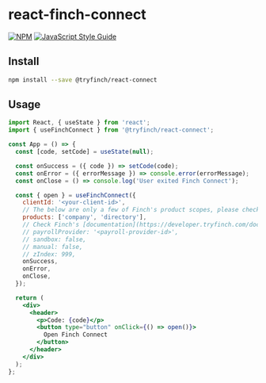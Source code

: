 # react-finch-connect

>

[![NPM](https://img.shields.io/npm/v/@tryfinch/react-connect)](https://www.npmjs.com/package/@tryfinch/react-connect) [![JavaScript Style Guide](https://img.shields.io/badge/code_style-standard-brightgreen.svg)](https://standardjs.com)

## Install

```bash
npm install --save @tryfinch/react-connect
```

## Usage

```jsx
import React, { useState } from 'react';
import { useFinchConnect } from '@tryfinch/react-connect';

const App = () => {
  const [code, setCode] = useState(null);

  const onSuccess = ({ code }) => setCode(code);
  const onError = ({ errorMessage }) => console.error(errorMessage);
  const onClose = () => console.log('User exited Finch Connect');

  const { open } = useFinchConnect({
    clientId: '<your-client-id>',
    // The below are only a few of Finch's product scopes, please check Finch's [documentation](https://developer.tryfinch.com/docs/reference/ZG9jOjMxOTg1NTI3-permissions) for the full list
    products: ['company', 'directory'],
    // Check Finch's [documentation](https://developer.tryfinch.com/docs/reference/96f5be9e0ec1a-providers) for the full list of payroll provider IDs
    // payrollProvider: '<payroll-provider-id>',
    // sandbox: false,
    // manual: false,
    // zIndex: 999,
    onSuccess,
    onError,
    onClose,
  });

  return (
    <div>
      <header>
        <p>Code: {code}</p>
        <button type="button" onClick={() => open()}>
          Open Finch Connect
        </button>
      </header>
    </div>
  );
};
```

